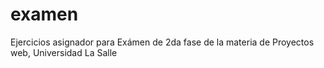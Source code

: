 # examen
Ejercicios asignador para Exámen de 2da fase de la materia de Proyectos web, Universidad La Salle
